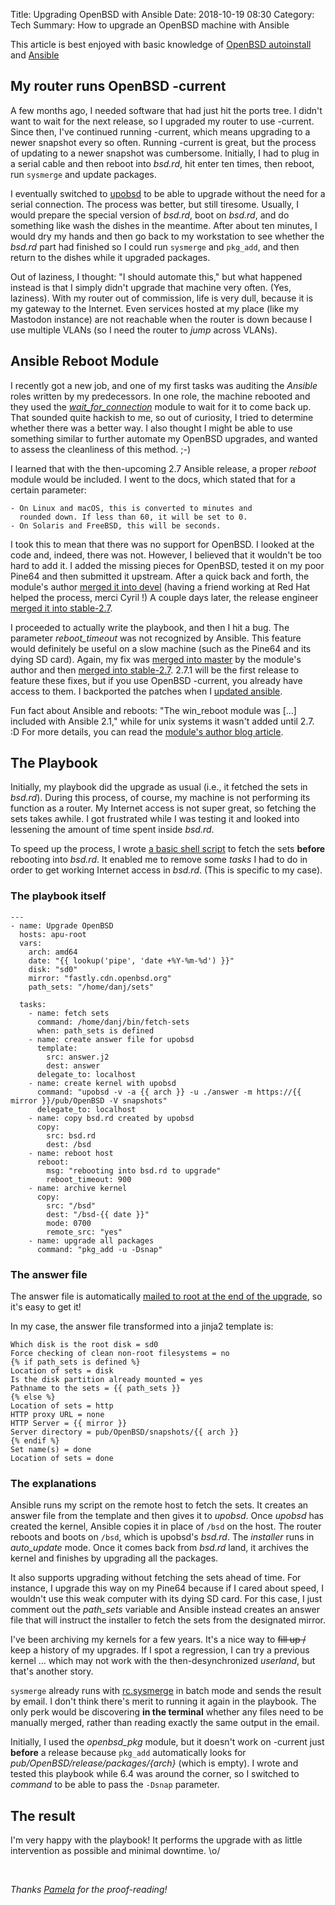 Title: Upgrading OpenBSD with Ansible
Date: 2018-10-19 08:30
Category: Tech
Summary: How to upgrade an OpenBSD machine with Ansible

This article is best enjoyed with basic knowledge of [OpenBSD
autoinstall](https://man.openbsd.org/autoinstall) and [Ansible](https://www.ansible.com/)

## My router runs OpenBSD -current

A few months ago, I needed software that had just hit the ports tree. I didn't
want to wait for the next release, so I upgraded my router to use -current.
Since then, I've continued running -current, which means upgrading to a newer
snapshot every so often. Running -current is great, but the process of updating
to a newer snapshot was cumbersome.  Initially, I had to plug in a serial cable
and then reboot into *bsd.rd*, hit enter ten times, then reboot, run `sysmerge`
and update packages.

I eventually switched to [upobsd](https://bitbucket.org/semarie/upobsd) to be
able to upgrade without the need for a serial connection. The process was
better, but still tiresome. Usually, I would prepare the special version of
*bsd.rd*, boot on *bsd.rd*, and do something like wash the dishes in the
meantime. After about ten minutes, I would dry my hands and then go back to my
workstation to see whether the *bsd.rd* part had finished so I could run
`sysmerge` and `pkg_add`, and then return to the dishes while it upgraded
packages.

Out of laziness, I thought: "I should automate this," but what happened instead
is that I simply didn't upgrade that machine very often. (Yes, laziness).  With
my router out of commission, life is very dull, because it is my gateway to the
Internet. Even services hosted at my place (like my Mastodon instance) are not
reachable when the router is down because I use multiple VLANs (so I need the
router to *jump* across VLANs).

## Ansible Reboot Module

I recently got a new job, and one of my first tasks was auditing the *Ansible*
roles written by my predecessors. In one role, the machine rebooted and they
used the
[*wait_for_connection*](https://docs.ansible.com/ansible/2.5/modules/wait_for_module.html)
module to wait for it to come back up. That sounded quite hackish to me, so out
of curiosity, I tried to determine whether there was a better way. I also
thought I might be able to use something similar to further automate my OpenBSD
upgrades, and wanted to assess the cleanliness of this method. ;-)

I learned that with the then-upcoming 2.7 Ansible release, a proper *reboot*
module would be included. I went to the docs, which stated that for a certain
parameter:

~~~
- On Linux and macOS, this is converted to minutes and
  rounded down. If less than 60, it will be set to 0.
- On Solaris and FreeBSD, this will be seconds.
~~~

I took this to mean that there was no support for OpenBSD. I looked at the code
and, indeed, there was not. However, I believed that it wouldn't be too hard
to add it. I added the missing pieces for OpenBSD, tested it on my poor Pine64
and then submitted it upstream. After a quick back and forth, the module's
author [merged it into
devel](https://github.com/ansible/ansible/commit/2769a4e2cc3aadbf91e7f4f83ef57b7ebe43442a)
(having a friend working at Red Hat helped the process, merci Cyril !) A couple
days later, the release engineer [merged it into
stable-2.7](https://github.com/ansible/ansible/commit/26de4f97493adeb388c1c8fad7a266bb7652bac6).

I proceeded to actually write the playbook, and then I hit a bug. The parameter
*reboot_timeout* was not recognized by Ansible. This feature would definitely
be useful on a slow machine (such as the Pine64 and its dying SD card). Again,
my fix was [merged into
master](https://github.com/ansible/ansible/commit/0105b4aeadb94dd12b921ed6c427b21cd31182fa)
by the module's author and then [merged into
stable-2.7](https://github.com/ansible/ansible/commit/a0f38bdab5ae0e183cb960fe9e964bf1edf7c326).
2.7.1 will be the first release to feature these fixes, but if you use OpenBSD
-current, you already have access to them. I backported the patches when I
[updated
ansible](https://marc.info/?l=openbsd-ports-cvs&m=153994960724056&w=2).

Fun fact about Ansible and reboots: "The win_reboot module was [...] included
with Ansible 2.1," while for unix systems it wasn't added until 2.7. :D For
more details, you can read the [module's author blog
article](http://samdoran.com/ansible-reboot-plugin/).

## The Playbook

Initially, my playbook did the upgrade as usual (i.e., it fetched the sets in
*bsd.rd*). During this process, of course, my machine is not performing its
function as a router. My Internet access is not super great, so fetching the
sets takes awhile. I got frustrated while I was testing it and looked into
lessening the amount of time spent inside *bsd.rd*.

To speed up the process, I wrote [a basic shell
script](https://chown.me/iota/blog/fetch-sets) to fetch the sets **before**
rebooting into *bsd.rd*. It enabled me to remove some *tasks* I had to do in
order to get working Internet access in *bsd.rd*. (This is specific to my
case).

### The playbook itself

~~~
---
- name: Upgrade OpenBSD
  hosts: apu-root
  vars:
    arch: amd64
    date: "{{ lookup('pipe', 'date +%Y-%m-%d') }}"
    disk: "sd0"
    mirror: "fastly.cdn.openbsd.org"
    path_sets: "/home/danj/sets"

  tasks:
    - name: fetch sets
      command: /home/danj/bin/fetch-sets
      when: path_sets is defined
    - name: create answer file for upobsd
      template:
        src: answer.j2
        dest: answer
      delegate_to: localhost
    - name: create kernel with upobsd
      command: "upobsd -v -a {{ arch }} -u ./answer -m https://{{ mirror }}/pub/OpenBSD -V snapshots"
      delegate_to: localhost
    - name: copy bsd.rd created by upobsd
      copy:
        src: bsd.rd
        dest: /bsd
    - name: reboot host
      reboot:
        msg: "rebooting into bsd.rd to upgrade"
        reboot_timeout: 900
    - name: archive kernel
      copy:
        src: "/bsd"
        dest: "/bsd-{{ date }}"
        mode: 0700
        remote_src: "yes"
    - name: upgrade all packages
      command: "pkg_add -u -Dsnap"
~~~

### The answer file

The answer file is automatically [mailed to root at the end of the
upgrade](https://github.com/openbsd/src/blob/master/distrib/miniroot/install.sub#L2811-L2812),
so it's easy to get it!

In my case, the answer file transformed into a jinja2 template is:

~~~
Which disk is the root disk = sd0
Force checking of clean non-root filesystems = no
{% if path_sets is defined %}
Location of sets = disk
Is the disk partition already mounted = yes
Pathname to the sets = {{ path_sets }}
{% else %}
Location of sets = http
HTTP proxy URL = none
HTTP Server = {{ mirror }}
Server directory = pub/OpenBSD/snapshots/{{ arch }}
{% endif %}
Set name(s) = done
Location of sets = done
~~~

### The explanations

Ansible runs my script on the remote host to fetch the sets. It creates an
answer file from the template and then gives it to *upobsd*. Once *upobsd* has
created the kernel, Ansible copies it in place of `/bsd` on the host. The
router reboots and boots on `/bsd`, which is upobsd's *bsd.rd*. The *installer*
runs in *auto_update* mode. Once it comes back from *bsd.rd* land, it archives
the kernel and finishes by upgrading all the packages.

It also supports upgrading without fetching the sets ahead of time. For
instance, I upgrade this way on my Pine64 because if I cared about speed, I
wouldn't use this weak computer with its dying SD card. For this case, I just
comment out the *path_sets* variable and Ansible instead creates an answer file
that will instruct the installer to fetch the sets from the designated mirror.

I've been archiving my kernels for a few years. It's a nice way to <strike>fill
up /</strike> keep a history of my upgrades. If I spot a regression, I can
try a previous kernel ... which may not work with the then-desynchronized
*userland*, but that's another story.

`sysmerge` already runs with
[rc.sysmerge](https://github.com/openbsd/src/blob/master/etc/rc#L579-L580) in
batch mode and sends the result by email. I don't think there's merit to
running it again in the playbook. The only perk would be discovering **in the
terminal** whether any files need to be manually merged, rather than reading
exactly the same output in the email.

Initially, I used the *openbsd_pkg* module, but it doesn't work on -current
just **before** a release because `pkg_add` automatically looks for
*pub/OpenBSD/${release}/packages/${arch}* (which is empty). I wrote and tested
this playbook while 6.4 was around the corner, so I switched to *command* to be
able to pass the `-Dsnap` parameter.

## The result

I'm very happy with the playbook! It performs the upgrade with as little
intervention as possible and minimal downtime. \o/

<br/>

*Thanks [Pamela](https://bsd.network/@pamela) for the proof-reading!*

